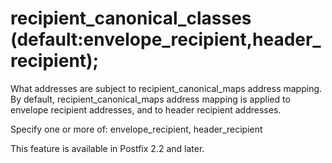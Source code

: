 # recipient_canonical_classes (default:envelope_recipient,header_recipient); 

 What addresses are subject to recipient_canonical_maps address
mapping.  By default, recipient_canonical_maps address mapping is
applied to envelope recipient addresses, and to header recipient
addresses.  

 Specify one or more of: envelope_recipient, header_recipient


 This feature is available in Postfix 2.2 and later. 


